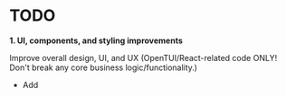 # TODO

**1. UI, components, and styling improvements**

Improve overall design, UI, and UX (OpenTUI/React-related code ONLY! Don't break any core business logic/functionality.)

- Add
